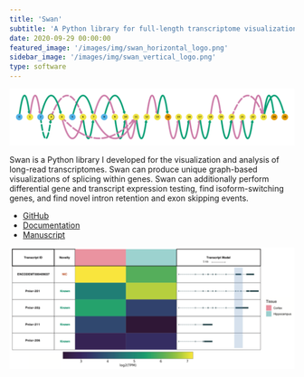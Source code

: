```yaml
---
title: 'Swan'
subtitle: 'A Python library for full-length transcriptome visualization and analysis'
date: 2020-09-29 00:00:00
featured_image: '/images/img/swan_horizontal_logo.png'
sidebar_image: '/images/img/swan_vertical_logo.png'
type: software
---
```

![](/images/img/swan_gene_summary.png)

Swan is a Python library I developed for the visualization and analysis of long-read transcriptomes. Swan can produce unique graph-based visualizations of splicing within genes. Swan can additionally perform differential gene and transcript expression testing, find isoform-switching genes, and find novel intron retention and exon skipping events.

* [GitHub](https://github.com/mortazavilab/swan_vis)
* [Documentation](https://freese.gitbook.io/swan/)
* [Manuscript](https://www.biorxiv.org/content/10.1101/2020.06.09.143024v1)

![](/images/img/swan_report.png)
